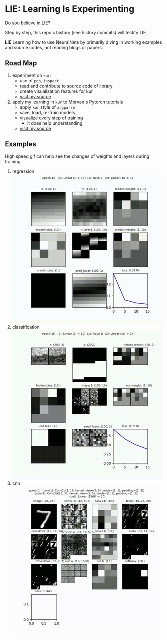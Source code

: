 # LIE: Learning Is Experimenting

Do you believe in LIE?

Step by step, this repo's history (see history commits) will testify LIE.

**LIE**
Learning how to use NeuralNets by primarily diving in working examples and source codes, not reading blogs or papers.

## Road Map
1. experiment on `kur`:
	- use of `pdb`, `inspect`
	- read and contribute to source code of library
	- create visualization features for kur
	- [visit my source](https://github.com/EmbraceLife/kur/tree/dive_source_kur)
2. apply my learning in `kur` to Morvan's Pytorch tutorials
	- apply `kur` style of `argparse`
	- save, load, re-train models
	- visualize every step of training
		- it does help understanding
	- [visit my source](https://github.com/EmbraceLife/PyTorch-Tutorial/tree/my_progress)

## Examples
High speed gif can help see the changes of weights and layers during training
1. regression
![](https://github.com/EmbraceLife/LIE/blob/master/gifs/out_up301.gif?raw=true)
2. classification
![](https://github.com/EmbraceLife/LIE/blob/master/gifs/out_up302.gif?raw=true)
3. cnn
![](https://github.com/EmbraceLife/LIE/blob/master/gifs/out_down401.gif?raw=true)
